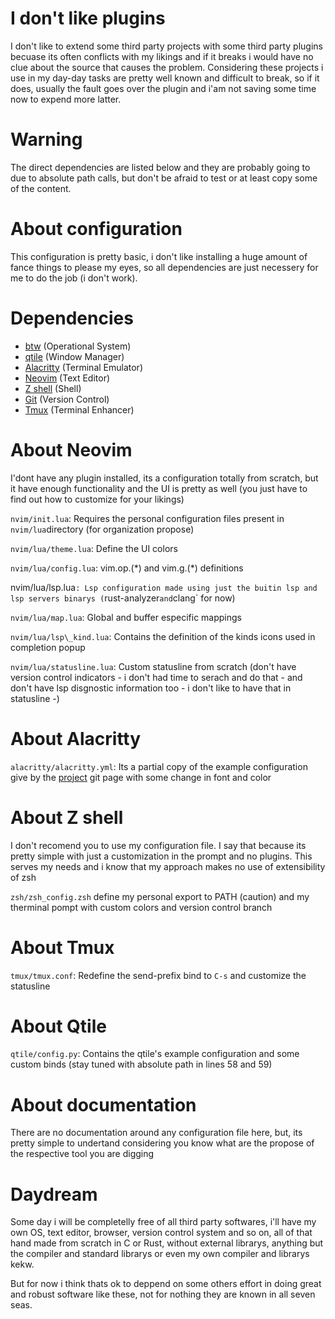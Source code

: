 # I don't like plugins
I don't like to extend some third party projects with some third party plugins becuase its often conflicts with my likings and if it breaks i would have no clue about the source that causes the problem. Considering these projects i use in my day-day tasks are pretty well known and difficult to break, so if it does, usually the fault goes over the plugin and i'am not saving some time now to expend more latter.

# Warning
The direct dependencies are listed below and they are probably going to due to absolute path calls, but don't be afraid to test or at least copy some of the content.

# About configuration
This configuration is pretty basic, i don't like installing a huge amount of fance things to please my eyes, so all dependencies are just necessery for me to do the job (i don't work).

# Dependencies
* [btw](https://archlinux.org/) (Operational System)
* [qtile](https://qtile.org/) (Window Manager)
* [Alacritty](https://github.com/alacritty/alacritty) (Terminal Emulator)
* [Neovim](https://neovim.io/) (Text Editor)
* [Z shell](https://github.com/ohmyzsh/ohmyzsh/wiki/Installing-ZSH) (Shell)
* [Git](https://git-scm.com/) (Version Control)
* [Tmux](https://github.com/tmux/tmux/wiki) (Terminal Enhancer)

# About Neovim
I'dont have any plugin installed, its a configuration totally from scratch, but it have enough functionality and the UI is pretty as well (you just have to find out how to customize for your likings)

`nvim/init.lua`: Requires the personal configuration files present in `nvim/lua`directory (for organization propose)

`nvim/lua/theme.lua`: Define the UI colors

`nvim/lua/config.lua`: vim.op.(\*) and vim.g.(\*) definitions

nvim/lua/lsp.lua`: Lsp configuration made using just the buitin lsp and lsp servers binarys (`rust-analyzer` and `clang` for now)

`nvim/lua/map.lua`: Global and buffer especific mappings 

`nvim/lua/lsp\_kind.lua`: Contains the definition of the kinds icons used in completion popup

`nvim/lua/statusline.lua`: Custom statusline from scratch (don't have version control indicators - i don't had time to serach and do that -  and don't have lsp disgnostic information too - i don't like to have that in statusline -)

# About Alacritty
`alacritty/alacritty.yml`: Its a partial copy of the example configuration give by the [project](https://github.com/alacritty/alacritty) git page with some change in font and color

# About Z shell
I don't recomend you to use my configuration file. I say that because its pretty simple with just a customization in the prompt and no plugins. This serves my needs and i know that my approach makes no use of extensibility of zsh

`zsh/zsh_config.zsh` define my personal export to PATH (caution) and my therminal pompt with custom colors and version control branch

# About Tmux
`tmux/tmux.conf`: Redefine the send-prefix bind to `C-s` and customize the statusline

# About Qtile
`qtile/config.py`: Contains the qtile's example configuration and some custom binds (stay tuned with absolute path in lines 58 and 59)

# About documentation
There are no documentation around any configuration file here, but, its pretty simple to undertand considering you know what are the propose of the respective tool you are digging

# Daydream
Some day i will be completelly free of all third party softwares, i'll have my own OS, text editor, browser, version control system and so on, all of that hand made from scratch in C or Rust, without external librarys, anything but the compiler and standard librarys or even my own compiler and librarys kekw.

But for now i think thats ok to deppend on some others effort in doing great and robust software like these, not for nothing they are known in all seven seas.
